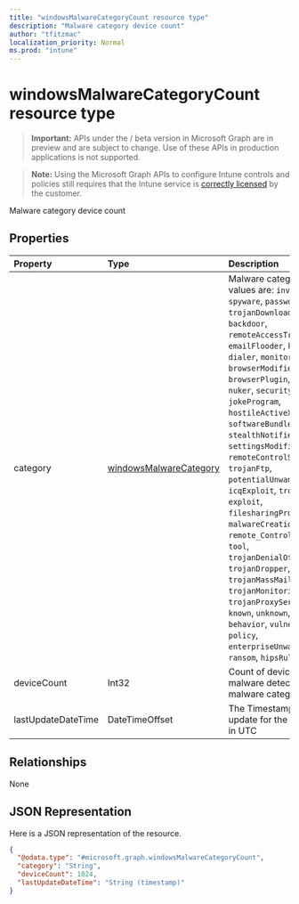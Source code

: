 ```yaml
---
title: "windowsMalwareCategoryCount resource type"
description: "Malware category device count"
author: "tfitzmac"
localization_priority: Normal
ms.prod: "intune"
---
```


# windowsMalwareCategoryCount resource type

> **Important:** APIs under the / beta version in Microsoft Graph are in preview and are subject to change. Use of these APIs in production applications is not supported.

> **Note:** Using the Microsoft Graph APIs to configure Intune controls and policies still requires that the Intune service is [correctly licensed](https://go.microsoft.com/fwlink/?linkid=839381) by the customer.

Malware category device count
## Properties
|Property|Type|Description|
|:---|:---|:---|
|category|[windowsMalwareCategory](../resources/intune-devices-windowsmalwarecategory.md)|Malware category. Possible values are: `invalid`, `adware`, `spyware`, `passwordStealer`, `trojanDownloader`, `worm`, `backdoor`, `remoteAccessTrojan`, `trojan`, `emailFlooder`, `keylogger`, `dialer`, `monitoringSoftware`, `browserModifier`, `cookie`, `browserPlugin`, `aolExploit`, `nuker`, `securityDisabler`, `jokeProgram`, `hostileActiveXControl`, `softwareBundler`, `stealthNotifier`, `settingsModifier`, `toolBar`, `remoteControlSoftware`, `trojanFtp`, `potentialUnwantedSoftware`, `icqExploit`, `trojanTelnet`, `exploit`, `filesharingProgram`, `malwareCreationTool`, `remote_Control_Software`, `tool`, `trojanDenialOfService`, `trojanDropper`, `trojanMassMailer`, `trojanMonitoringSoftware`, `trojanProxyServer`, `virus`, `known`, `unknown`, `spp`, `behavior`, `vulnerability`, `policy`, `enterpriseUnwantedSoftware`, `ransom`, `hipsRule`.|
|deviceCount|Int32|Count of devices with malware detections for this malware category|
|lastUpdateDateTime|DateTimeOffset|The Timestamp of the last update for the device count in UTC|

## Relationships
None
## JSON Representation
Here is a JSON representation of the resource.
<!-- {
  "blockType": "resource",
  "@odata.type": "microsoft.graph.windowsMalwareCategoryCount"
}
-->
``` json
{
  "@odata.type": "#microsoft.graph.windowsMalwareCategoryCount",
  "category": "String",
  "deviceCount": 1024,
  "lastUpdateDateTime": "String (timestamp)"
}
```





